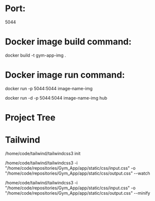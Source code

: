 # Port:
5044

# Docker image build command:
docker build -t gym-app-img .

# Docker image run command:
docker run -p 5044:5044 image-name-img
<!-- To run without a console use -d argument -->
docker run -d -p 5044:5044 image-name-img
hub
# Project Tree


# Tailwind
<!-- initialize tailwind config for given project -->
/home/code/tailwind/tailwindcss3 init

<!-- build tailwind.css output from specified input.css with --watch flag for rebuilding -->
/home/code/tailwind/tailwindcss3 -i "/home/code/repositories/Gym_App/app/static/css/input.css" -o "/home/code/repositories/Gym_App/app/static/css/output.css" --watch

<!-- build tailwind.css output from specified input.css with --minify flag to conserve space for docker -->
/home/code/tailwind/tailwindcss3 -i "/home/code/repositories/Gym_App/app/static/css/input.css" -o "/home/code/repositories/Gym_App/app/static/css/output.css" --minify